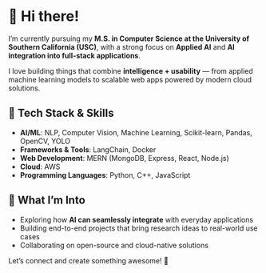 # 👋 Hi there!  

I’m currently pursuing my **M.S. in Computer Science at the University of Southern California (USC)**, with a strong focus on **Applied AI** and **AI integration into full-stack applications**.  

I love building things that combine **intelligence + usability** — from applied machine learning models to scalable web apps powered by modern cloud solutions.  

## 🔧 Tech Stack & Skills  
- **AI/ML**: NLP, Computer Vision, Machine Learning, Scikit-learn, Pandas, OpenCV, YOLO  
- **Frameworks & Tools**: LangChain, Docker  
- **Web Development**: MERN (MongoDB, Express, React, Node.js)  
- **Cloud**: AWS  
- **Programming Languages**: Python, C++, JavaScript  

## 🌱 What I’m Into  
- Exploring how **AI can seamlessly integrate** with everyday applications  
- Building end-to-end projects that bring research ideas to real-world use cases  
- Collaborating on open-source and cloud-native solutions  

Let’s connect and create something awesome! 🚀
